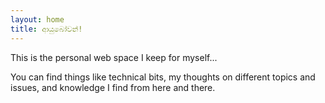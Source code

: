 ```yaml
---
layout: home
title: ආයුබෝවන්!
---
```

This is the personal web space I keep for myself...

You can find things like technical bits, my thoughts on different topics and issues, and knowledge I find from here and there.
